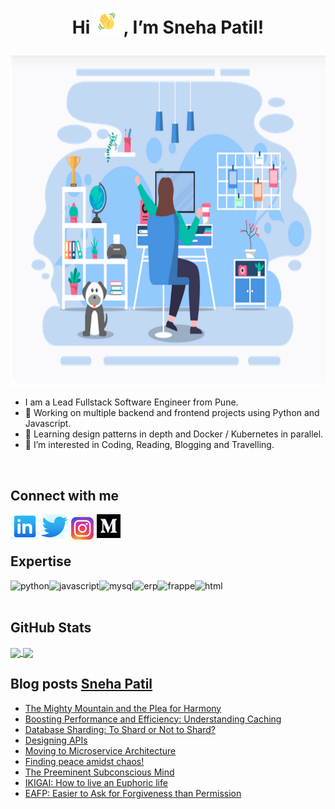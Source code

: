 # <p align="center"> Hi <img src="wave.gif" width="40" height="40" /> , I’m Sneha Patil! </p>

<p align="center"> <img src="working.png" width="794" height="529" /> </p>

- I am a Lead Fullstack Software Engineer from Pune.
- 🔭 Working on multiple backend and frontend projects using Python and Javascript.
- 🌱 Learning design patterns in depth and Docker / Kubernetes in parallel.
- 👀 I’m interested in Coding, Reading, Blogging and Travelling.
<br>

## Connect with me

[<img align="left" alt="linked-in" src="linkedin.png" />](https://www.linkedin.com/in/sneha-patil1)

[<img align="left" alt="twitter" src="twitter.png" />](https://twitter.com/Sneha_Patil1)

[<img align="left" alt="instagram" src="instagram.png" />](https://instagram.com/snehapatil1)

[<img align="left" alt="medium" src="medium.png" width="38" height="38" />](https://medium.com/@snehapatil1)
  
<br>
<br>

## Expertise

<img align="left" alt="python" src="https://img.shields.io/badge/python%20-%2320232a.svg?&style=for-the-badge&logo=python&logoColor=%2361DAFB" />
<img align="left" alt="javascript" src="https://img.shields.io/badge/javascript%20-%2343853D.svg?&style=for-the-badge&logo=javascript&logoColor=white" />
<img align="left" alt="mysql" src="https://img.shields.io/badge/mysql%20-%23232F3E?logo=mysql&logoColor=white&style=for-the-badge" />
<img align="left" alt="erp" src="https://img.shields.io/badge/erp-%23316192.svg?&style=for-the-badge&logo=erp&logoColor=white" />
<img align="left" alt="frappe" src="https://img.shields.io/badge/frappe-3DDC84?logo=frappe&logoColor=white&style=for-the-badge" />
<img align="left" alt="html" src="https://img.shields.io/badge/html%20-%236DB33F.svg?&style=for-the-badge&logo=html&logoColor=white" />
<br>
<br>

## GitHub Stats

<a href="https://github.com/snehapatil1/github-readme-stats">
  <img align="center" src="https://github-readme-stats.vercel.app/api?username=snehapatil1&theme=cobalt" />
</a>
<a href="https://github.com/snehapatil1/convoychat">
  <img align="center" src="https://github-readme-stats.vercel.app/api/top-langs/?username=snehapatil1&layout=compact&theme=cobalt" />
</a>


## Blog posts [Sneha Patil](https://medium.com/@snehapatil1)
<!-- BLOG-POST-LIST:START -->
- [The Mighty Mountain and the Plea for Harmony](https://medium.com/@snehapatil1/the-mighty-mountain-and-the-plea-for-harmony-35e5a6442e02)
- [Boosting Performance and Efficiency: Understanding Caching](https://medium.com/@snehapatil1/boosting-performance-and-efficiency-understanding-caching-522a8d1f0e8e?source=rss-79ed0bf0a439------2)
- [Database Sharding: To Shard or Not to Shard?](https://medium.com/@snehapatil1/database-sharding-to-shard-or-not-to-shard-936aaa01a110?source=rss-79ed0bf0a439------2)
- [Designing APIs](https://medium.com/@snehapatil1/designing-apis-cda3ff19129f?source=rss-79ed0bf0a439------2)
- [Moving to Microservice Architecture](https://medium.com/@snehapatil1/moving-to-microservice-architecture-e159fb1502dc?source=rss-79ed0bf0a439------2)
- [Finding peace amidst chaos!](https://medium.com/@snehapatil1/finding-peace-amidst-chaos-f067e997e276?source=rss-79ed0bf0a439------2)
- [The Preeminent Subconscious Mind](https://medium.com/@snehapatil1/the-preeminent-subconscious-mind-9326d89dc98c)
- [IKIGAI: How to live an Euphoric life](https://medium.com/@snehapatil1/ikigai-how-to-live-an-euphoric-life-a3ba2de24d34)
- [EAFP: Easier to Ask for Forgiveness than Permission]([https://medium.com/@snehapatil1/finding-peace-amidst-chaos-f067e997e276?source=rss-79ed0bf0a439------2](https://engg.elastic.run/eafp-easier-to-ask-for-forgiveness-than-permission-2db105804490))
<!-- BLOG-POST-LIST:END -->
